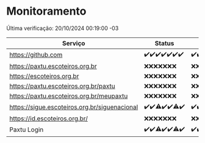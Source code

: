 # Monitoramento

Última verificação: 20/10/2024 00:19:00 -03

|Serviço|Status|Últimas 24h|
|---|---|---|
|https://github.com|<span title="2024-10-13: OK=23">✔️</span><span title="2024-10-14: OK=23">✔️</span><span title="2024-10-15: OK=23">✔️</span><span title="2024-10-16: OK=23">✔️</span><span title="2024-10-17: OK=23">✔️</span><span title="2024-10-18: OK=23">✔️</span><span title="2024-10-19: OK=3">✔️</span>|<span title="19/10/2024 01:10:00 -03 : 200">✔️</span><span title="19/10/2024 02:07:00 -03 : 200">✔️</span><span title="19/10/2024 03:10:00 -03 : 200">✔️</span><span title="19/10/2024 04:08:00 -03 : 200">✔️</span><span title="19/10/2024 05:09:00 -03 : 200">✔️</span><span title="19/10/2024 06:07:00 -03 : 200">✔️</span><span title="19/10/2024 07:07:00 -03 : 200">✔️</span><span title="19/10/2024 08:06:00 -03 : 200">✔️</span><span title="19/10/2024 09:13:00 -03 : 200">✔️</span><span title="19/10/2024 10:13:00 -03 : 200">✔️</span><span title="19/10/2024 11:06:00 -03 : 200">✔️</span><span title="19/10/2024 12:07:00 -03 : 200">✔️</span><span title="19/10/2024 13:08:00 -03 : 200">✔️</span><span title="19/10/2024 14:07:00 -03 : 200">✔️</span><span title="19/10/2024 15:09:00 -03 : 200">✔️</span><span title="19/10/2024 16:06:00 -03 : 200">✔️</span><span title="19/10/2024 17:07:00 -03 : 200">✔️</span><span title="19/10/2024 18:07:00 -03 : 200">✔️</span><span title="19/10/2024 19:08:00 -03 : 200">✔️</span><span title="19/10/2024 20:07:00 -03 : 200">✔️</span><span title="19/10/2024 21:43:00 -03 : 200">✔️</span><span title="19/10/2024 23:18:00 -03 : 200">✔️</span><span title="20/10/2024 00:19:00 -03 : 200">✔️</span>|
|https://paxtu.escoteiros.org.br|<span title="2024-10-13: Falhas=23">❌</span><span title="2024-10-14: Falhas=23">❌</span><span title="2024-10-15: Falhas=23">❌</span><span title="2024-10-16: Falhas=23">❌</span><span title="2024-10-17: Falhas=23">❌</span><span title="2024-10-18: Falhas=23">❌</span><span title="2024-10-19: Falhas=3">❌</span>|<span title="19/10/2024 01:10:00 -03 : 403">❌</span><span title="19/10/2024 02:07:00 -03 : 403">❌</span><span title="19/10/2024 03:10:00 -03 : 403">❌</span><span title="19/10/2024 04:08:00 -03 : 403">❌</span><span title="19/10/2024 05:09:00 -03 : 403">❌</span><span title="19/10/2024 06:07:00 -03 : 403">❌</span><span title="19/10/2024 07:07:00 -03 : 403">❌</span><span title="19/10/2024 08:06:00 -03 : 403">❌</span><span title="19/10/2024 09:13:00 -03 : 403">❌</span><span title="19/10/2024 10:13:00 -03 : 403">❌</span><span title="19/10/2024 11:06:00 -03 : 403">❌</span><span title="19/10/2024 12:07:00 -03 : 403">❌</span><span title="19/10/2024 13:08:00 -03 : 403">❌</span><span title="19/10/2024 14:07:00 -03 : 403">❌</span><span title="19/10/2024 15:09:00 -03 : 403">❌</span><span title="19/10/2024 16:06:00 -03 : 403">❌</span><span title="19/10/2024 17:07:00 -03 : 403">❌</span><span title="19/10/2024 18:07:00 -03 : 403">❌</span><span title="19/10/2024 19:08:00 -03 : 403">❌</span><span title="19/10/2024 20:07:00 -03 : 403">❌</span><span title="19/10/2024 21:43:00 -03 : 403">❌</span><span title="19/10/2024 23:18:00 -03 : 403">❌</span><span title="20/10/2024 00:19:00 -03 : 403">❌</span>|
|https://escoteiros.org.br|<span title="2024-10-13: Falhas=23">❌</span><span title="2024-10-14: Falhas=23">❌</span><span title="2024-10-15: Falhas=23">❌</span><span title="2024-10-16: Falhas=23">❌</span><span title="2024-10-17: Falhas=23">❌</span><span title="2024-10-18: Falhas=23">❌</span><span title="2024-10-19: Falhas=3">❌</span>|<span title="19/10/2024 01:10:00 -03 : 403">❌</span><span title="19/10/2024 02:07:00 -03 : 403">❌</span><span title="19/10/2024 03:10:00 -03 : 403">❌</span><span title="19/10/2024 04:08:00 -03 : 403">❌</span><span title="19/10/2024 05:09:00 -03 : 403">❌</span><span title="19/10/2024 06:07:00 -03 : 403">❌</span><span title="19/10/2024 07:07:00 -03 : 403">❌</span><span title="19/10/2024 08:06:00 -03 : 403">❌</span><span title="19/10/2024 09:13:00 -03 : 403">❌</span><span title="19/10/2024 10:13:00 -03 : 403">❌</span><span title="19/10/2024 11:06:00 -03 : 403">❌</span><span title="19/10/2024 12:07:00 -03 : 403">❌</span><span title="19/10/2024 13:08:00 -03 : 403">❌</span><span title="19/10/2024 14:07:00 -03 : 403">❌</span><span title="19/10/2024 15:09:00 -03 : 403">❌</span><span title="19/10/2024 16:06:00 -03 : 403">❌</span><span title="19/10/2024 17:07:00 -03 : 403">❌</span><span title="19/10/2024 18:07:00 -03 : 403">❌</span><span title="19/10/2024 19:08:00 -03 : 403">❌</span><span title="19/10/2024 20:07:00 -03 : 403">❌</span><span title="19/10/2024 21:43:00 -03 : 403">❌</span><span title="19/10/2024 23:18:00 -03 : 403">❌</span><span title="20/10/2024 00:19:00 -03 : 403">❌</span>|
|https://paxtu.escoteiros.org.br/paxtu|<span title="2024-10-13: Falhas=23">❌</span><span title="2024-10-14: Falhas=23">❌</span><span title="2024-10-15: Falhas=23">❌</span><span title="2024-10-16: Falhas=23">❌</span><span title="2024-10-17: Falhas=23">❌</span><span title="2024-10-18: Falhas=23">❌</span><span title="2024-10-19: Falhas=3">❌</span>|<span title="19/10/2024 01:10:00 -03 : 403">❌</span><span title="19/10/2024 02:07:00 -03 : 403">❌</span><span title="19/10/2024 03:10:00 -03 : 403">❌</span><span title="19/10/2024 04:08:00 -03 : 403">❌</span><span title="19/10/2024 05:09:00 -03 : 403">❌</span><span title="19/10/2024 06:07:00 -03 : 403">❌</span><span title="19/10/2024 07:07:00 -03 : 403">❌</span><span title="19/10/2024 08:06:00 -03 : 403">❌</span><span title="19/10/2024 09:13:00 -03 : 403">❌</span><span title="19/10/2024 10:13:00 -03 : 403">❌</span><span title="19/10/2024 11:06:00 -03 : 403">❌</span><span title="19/10/2024 12:07:00 -03 : 403">❌</span><span title="19/10/2024 13:08:00 -03 : 403">❌</span><span title="19/10/2024 14:07:00 -03 : 403">❌</span><span title="19/10/2024 15:09:00 -03 : 403">❌</span><span title="19/10/2024 16:06:00 -03 : 403">❌</span><span title="19/10/2024 17:07:00 -03 : 403">❌</span><span title="19/10/2024 18:07:00 -03 : 403">❌</span><span title="19/10/2024 19:08:00 -03 : 403">❌</span><span title="19/10/2024 20:07:00 -03 : 403">❌</span><span title="19/10/2024 21:43:00 -03 : 403">❌</span><span title="19/10/2024 23:18:00 -03 : 403">❌</span><span title="20/10/2024 00:19:00 -03 : 403">❌</span>|
|https://paxtu.escoteiros.org.br/meupaxtu|<span title="2024-10-13: Falhas=23">❌</span><span title="2024-10-14: Falhas=23">❌</span><span title="2024-10-15: Falhas=23">❌</span><span title="2024-10-16: Falhas=23">❌</span><span title="2024-10-17: Falhas=23">❌</span><span title="2024-10-18: Falhas=23">❌</span><span title="2024-10-19: Falhas=3">❌</span>|<span title="19/10/2024 01:10:00 -03 : 403">❌</span><span title="19/10/2024 02:07:00 -03 : 403">❌</span><span title="19/10/2024 03:10:00 -03 : 403">❌</span><span title="19/10/2024 04:08:00 -03 : 403">❌</span><span title="19/10/2024 05:09:00 -03 : 403">❌</span><span title="19/10/2024 06:07:00 -03 : 403">❌</span><span title="19/10/2024 07:07:00 -03 : 403">❌</span><span title="19/10/2024 08:06:00 -03 : 403">❌</span><span title="19/10/2024 09:13:00 -03 : 403">❌</span><span title="19/10/2024 10:13:00 -03 : 403">❌</span><span title="19/10/2024 11:06:00 -03 : 403">❌</span><span title="19/10/2024 12:07:00 -03 : 403">❌</span><span title="19/10/2024 13:08:00 -03 : 403">❌</span><span title="19/10/2024 14:07:00 -03 : 403">❌</span><span title="19/10/2024 15:09:00 -03 : 403">❌</span><span title="19/10/2024 16:06:00 -03 : 403">❌</span><span title="19/10/2024 17:07:00 -03 : 403">❌</span><span title="19/10/2024 18:07:00 -03 : 403">❌</span><span title="19/10/2024 19:08:00 -03 : 403">❌</span><span title="19/10/2024 20:07:00 -03 : 403">❌</span><span title="19/10/2024 21:43:00 -03 : 403">❌</span><span title="19/10/2024 23:18:00 -03 : 403">❌</span><span title="20/10/2024 00:19:00 -03 : 403">❌</span>|
|https://sigue.escoteiros.org.br/siguenacional|<span title="2024-10-13: OK=23">✔️</span><span title="2024-10-14: OK=23">✔️</span><span title="2024-10-15: OK=21, Falhas=2">⚠️</span><span title="2024-10-16: OK=23">✔️</span><span title="2024-10-17: OK=23">✔️</span><span title="2024-10-18: OK=18, Falhas=5">⚠️</span><span title="2024-10-19: OK=3">✔️</span>|<span title="19/10/2024 01:10:00 -03 : 200">✔️</span><span title="19/10/2024 02:07:00 -03 : 200">✔️</span><span title="19/10/2024 03:10:00 -03 : 200">✔️</span><span title="19/10/2024 04:08:00 -03 : 200">✔️</span><span title="19/10/2024 05:09:00 -03 : 200">✔️</span><span title="19/10/2024 06:07:00 -03 : 200">✔️</span><span title="19/10/2024 07:07:00 -03 : 200">✔️</span><span title="19/10/2024 08:06:00 -03 : 200">✔️</span><span title="19/10/2024 09:13:00 -03 : 200">✔️</span><span title="19/10/2024 10:13:00 -03 : 200">✔️</span><span title="19/10/2024 11:06:00 -03 : 200">✔️</span><span title="19/10/2024 12:07:00 -03 : 200">✔️</span><span title="19/10/2024 13:08:00 -03 : 200">✔️</span><span title="19/10/2024 14:07:00 -03 : 200">✔️</span><span title="19/10/2024 15:09:00 -03 : 200">✔️</span><span title="19/10/2024 16:06:00 -03 : 200">✔️</span><span title="19/10/2024 17:07:00 -03 : 200">✔️</span><span title="19/10/2024 18:07:00 -03 : 200">✔️</span><span title="19/10/2024 19:08:00 -03 : 200">✔️</span><span title="19/10/2024 20:07:00 -03 : 200">✔️</span><span title="19/10/2024 21:43:00 -03 : 200">✔️</span><span title="19/10/2024 23:18:00 -03 : 200">✔️</span><span title="20/10/2024 00:19:00 -03 : 200">✔️</span>|
|https://id.escoteiros.org.br/|<span title="2024-10-13: Falhas=23">❌</span><span title="2024-10-14: Falhas=23">❌</span><span title="2024-10-15: Falhas=23">❌</span><span title="2024-10-16: Falhas=23">❌</span><span title="2024-10-17: Falhas=23">❌</span><span title="2024-10-18: Falhas=23">❌</span><span title="2024-10-19: Falhas=3">❌</span>|<span title="19/10/2024 01:10:00 -03 : 403">❌</span><span title="19/10/2024 02:07:00 -03 : 403">❌</span><span title="19/10/2024 03:10:00 -03 : 403">❌</span><span title="19/10/2024 04:08:00 -03 : 403">❌</span><span title="19/10/2024 05:09:00 -03 : 403">❌</span><span title="19/10/2024 06:07:00 -03 : 403">❌</span><span title="19/10/2024 07:07:00 -03 : 403">❌</span><span title="19/10/2024 08:06:00 -03 : 403">❌</span><span title="19/10/2024 09:13:00 -03 : 403">❌</span><span title="19/10/2024 10:13:00 -03 : 403">❌</span><span title="19/10/2024 11:07:00 -03 : 403">❌</span><span title="19/10/2024 12:07:00 -03 : 403">❌</span><span title="19/10/2024 13:08:00 -03 : 403">❌</span><span title="19/10/2024 14:07:00 -03 : 403">❌</span><span title="19/10/2024 15:09:00 -03 : 403">❌</span><span title="19/10/2024 16:06:00 -03 : 403">❌</span><span title="19/10/2024 17:07:00 -03 : 403">❌</span><span title="19/10/2024 18:07:00 -03 : 403">❌</span><span title="19/10/2024 19:08:00 -03 : 403">❌</span><span title="19/10/2024 20:07:00 -03 : 403">❌</span><span title="19/10/2024 21:43:00 -03 : 403">❌</span><span title="19/10/2024 23:18:00 -03 : 403">❌</span><span title="20/10/2024 00:19:00 -03 : 403">❌</span>|
|Paxtu Login|<span title="2024-10-13: OK=23">✔️</span><span title="2024-10-14: OK=23">✔️</span><span title="2024-10-15: OK=22, Falhas=1">⚠️</span><span title="2024-10-16: OK=23">✔️</span><span title="2024-10-17: OK=23">✔️</span><span title="2024-10-18: OK=21, Falhas=2">⚠️</span><span title="2024-10-19: OK=3">✔️</span>|<span title="19/10/2024 01:10:00 -03 : 200">✔️</span><span title="19/10/2024 02:07:00 -03 : 200">✔️</span><span title="19/10/2024 03:10:00 -03 : 200">✔️</span><span title="19/10/2024 04:08:00 -03 : 200">✔️</span><span title="19/10/2024 05:09:00 -03 : 200">✔️</span><span title="19/10/2024 06:07:00 -03 : 200">✔️</span><span title="19/10/2024 07:07:00 -03 : 200">✔️</span><span title="19/10/2024 08:06:00 -03 : 200">✔️</span><span title="19/10/2024 09:13:00 -03 : 200">✔️</span><span title="19/10/2024 10:13:00 -03 : 200">✔️</span><span title="19/10/2024 11:07:00 -03 : 200">✔️</span><span title="19/10/2024 12:07:00 -03 : 200">✔️</span><span title="19/10/2024 13:08:00 -03 : 200">✔️</span><span title="19/10/2024 14:07:00 -03 : 200">✔️</span><span title="19/10/2024 15:09:00 -03 : 200">✔️</span><span title="19/10/2024 16:06:00 -03 : 200">✔️</span><span title="19/10/2024 17:07:00 -03 : 200">✔️</span><span title="19/10/2024 18:07:00 -03 : 200">✔️</span><span title="19/10/2024 19:08:00 -03 : 200">✔️</span><span title="19/10/2024 20:07:00 -03 : 200">✔️</span><span title="19/10/2024 21:43:00 -03 : 200">✔️</span><span title="19/10/2024 23:18:00 -03 : 200">✔️</span><span title="20/10/2024 00:19:00 -03 : 200">✔️</span>|
